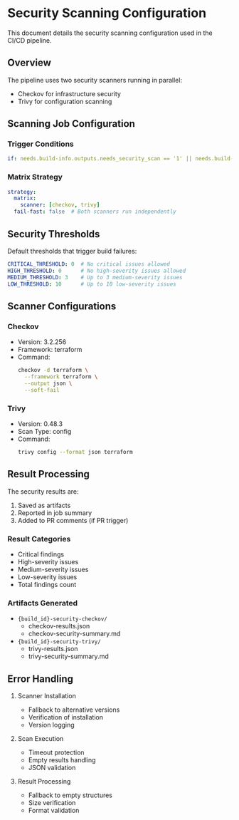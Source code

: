 # Security Scanning Configuration

This document details the security scanning configuration used in the CI/CD pipeline.

## Overview

The pipeline uses two security scanners running in parallel:
- Checkov for infrastructure security
- Trivy for configuration scanning

## Scanning Job Configuration

### Trigger Conditions
```yaml
if: needs.build-info.outputs.needs_security_scan == '1' || needs.build-info.outputs.has_tf_changes > 0
```

### Matrix Strategy
```yaml
strategy:
  matrix:
    scanner: [checkov, trivy]
  fail-fast: false  # Both scanners run independently
```

## Security Thresholds

Default thresholds that trigger build failures:
```yaml
CRITICAL_THRESHOLD: 0  # No critical issues allowed
HIGH_THRESHOLD: 0      # No high-severity issues allowed
MEDIUM_THRESHOLD: 3    # Up to 3 medium-severity issues
LOW_THRESHOLD: 10      # Up to 10 low-severity issues
```

## Scanner Configurations

### Checkov
- Version: 3.2.256
- Framework: terraform
- Command:
  ```bash
  checkov -d terraform \
    --framework terraform \
    --output json \
    --soft-fail
  ```

### Trivy
- Version: 0.48.3
- Scan Type: config
- Command:
  ```bash
  trivy config --format json terraform
  ```

## Result Processing

The security results are:
1. Saved as artifacts
2. Reported in job summary
3. Added to PR comments (if PR trigger)

### Result Categories
- Critical findings
- High-severity issues
- Medium-severity issues
- Low-severity issues
- Total findings count

### Artifacts Generated
- `{build_id}-security-checkov/`
  - checkov-results.json
  - checkov-security-summary.md
- `{build_id}-security-trivy/`
  - trivy-results.json
  - trivy-security-summary.md

## Error Handling

1. Scanner Installation
   - Fallback to alternative versions
   - Verification of installation
   - Version logging

2. Scan Execution
   - Timeout protection
   - Empty results handling
   - JSON validation

3. Result Processing
   - Fallback to empty structures
   - Size verification
   - Format validation
